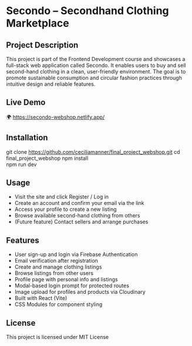 # Secondo – Secondhand Clothing Marketplace

## Project Description
This project is part of the Frontend Development course and showcases a full-stack web application called Secondo. It enables users to buy and sell second-hand clothing in a clean, user-friendly environment. The goal is to promote sustainable consumption and circular fashion practices through intuitive design and reliable features.

## Live Demo
🌍 https://secondo-webshop.netlify.app/

## Installation
git clone https://github.com/ceciliamanner/final_project_webshop.git
cd final_project_webshop
npm install  
npm run dev  

## Usage
- Visit the site and click Register / Log in
- Create an account and confirm your email via the link
- Access your profile to create a new listing
- Browse available second-hand clothing from others
- (Future feature) Contact sellers and arrange purchases

## Features
- User sign-up and login via Firebase Authentication
- Email verification after registration
- Create and manage clothing listings
- Browse listings from other users
- Profile page with personal info and listings
- Modal-based login prompt for protected routes
- Image upload for profiles and products via Cloudinary
- Built with React (Vite)
- CSS Modules for component styling

## License
This project is licensed under MIT License

